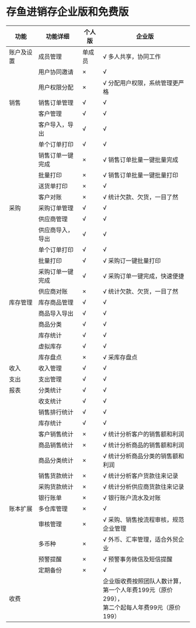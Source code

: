 # 存鱼进销存企业版和免费版

| 功能       | 功能详细         | 个人版 | 企业版                                                       |
| ---------- | ---------------- | ------ | ------------------------------------------------------------ |
| 账户及设置 | 成员管理         | 单成员 | √     多人共享，协同工作                                     |
|            | 用户协同邀请     | ×      | √                                                            |
|            | 用户权限分配     | ×      | √     分配用户权限，系统管理更严格                           |
| 销售       | 销售订单管理     | √      | √                                                            |
|            | 客户管理         | √      | √                                                            |
|            | 客户导入，导出   | √      | √                                                            |
|            | 单个订单打印     | √      | √                                                            |
|            | 销售订单一键完成 | ×      | √     销售订单批量一键批量完成                               |
|            | 批量打印         | ×      | √     销售订单批量一键批量打印                               |
|            | 送货单打印       | ×      | √                                                            |
|            | 客户对账         | ×      | √     统计欠款、欠货，一目了然                               |
| 采购       | 采购订单管理     | √      | √                                                            |
|            | 供应商管理       | √      | √                                                            |
|            | 供应商导入，导出 | √      | √                                                            |
|            | 单个订单打印     | √      | √                                                            |
|            | 批量打印         | √      | √     采购订一键批量打印                                     |
|            | 采购订单一键完成 | √      | √     采购订单一键完成，快速便捷                             |
|            | 供应商对账       | ×      | √     统计欠款、欠货，一目了然                               |
| 库存管理   | 库存商品管理     | √      | √                                                            |
|            | 商品导入导出     | √      | √                                                            |
|            | 商品分类         | √      | √                                                            |
|            | 库存统计         | √      | √                                                            |
|            | 虚拟库存         | √      | √                                                            |
|            | 库存盘点         | ×      | √     采库存盘点                                             |
| 收入       | 收入管理         | √      | √                                                            |
| 支出       | 支出管理         | √      | √                                                            |
| 报表       | 分类统计         | √      | √                                                            |
|            | 收支统计         | √      | √                                                            |
|            | 销售排行统计     | √      | √                                                            |
|            | 库存统计         | √      | √                                                            |
|            | 客户销售统计     | ×      | √     统计分析客户的销售额和利润                             |
|            | 商品销售统计     | ×      | √     统计分析商品的销售额和利润                             |
|            | 商品分类统计     | ×      | √     统计分析商品分类的销售额和利润                         |
|            | 销售货款统计     | ×      | √     统计分析客户货款往来记录                               |
|            | 采购货款统计     | ×      | √     统计分析供应商货款往来记录                             |
|            | 银行账单         | ×      | √     银行账户流水及对账                                     |
| 账本扩展   | 多仓库管理       | ×      | √                                                            |
|            | 审核管理         | ×      | √     采购、销售按流程审核，规范企业管理                     |
|            | 多币种           | ×      | √      外币、汇率管理，适合外贸企业                          |
|            | 预警提醒         | ×      | √      预警事务微信及短信提醒                                |
|            | 定期备份         | ×      | √                                                            |
| 收费       |                  |        | 企业版收费按照团队人数计算，    <br /> 第一个人年费199元（原价299），<br />     第二个起每人年费99元（原价199） |





